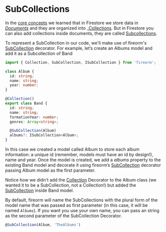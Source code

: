# SubCollections

In the [core concepts](CORE_CONCEPTS.md) we learned that in Firestore we store data in _[Documents](https://firebase.google.com/docs/firestore/data-model#documents)_ and they are organized into \_[Collections](https://firebase.google.com/docs/firestore/data-model#collections). But in Firestore you can also add collections inside documents, they are called [Subcollections](https://firebase.google.com/docs/firestore/data-model#subcollections).

To represent a SubCollection in our code, we'll make use of fireorm's [SubCollection](API.md#SubCollection) decorator.
For example, let’s create an Albums model and add it as a Subcollection of Band

```typescript
import { Collection, SubCollection, ISubCollection } from 'fireorm';

class Album {
  id: string;
  name: string;
  year: number;
}

@Collection()
export class Band {
  id: string;
  name: string;
  formationYear: number;
  genres: Array<string>;

  @SubCollection(Album)
  albums?: ISubCollection<Album>;
}
```

In this case we created a model called Album to store each album information: a unique id (remember, models must have an id by design!), name and year. Once the model is created, we add a _albums_ property to the existing Band model and decorate it using fireorm’s [SubCollection](API.md#SubCollectionDecorator) decorator passing Album model as the first parameter.

Notice how we didn't add the [Collection](API.md#CollectionDecorator) Decorator to the Album class (we wanted it to be a SubCollection, not a Collection!) but added the [SubCollection](API.md#SubCollectionDecorator) inside Band model.

By default, fireorm will name the SubCollections with the plural form of the model name that was passed as first parameter (in this case, it will be named `Albums`). If you want you use your own name, you can pass an string as the second parameter of the SubCollection Decorator.

```typescript
@SubCollection(Album, 'TheAlbums')
```
